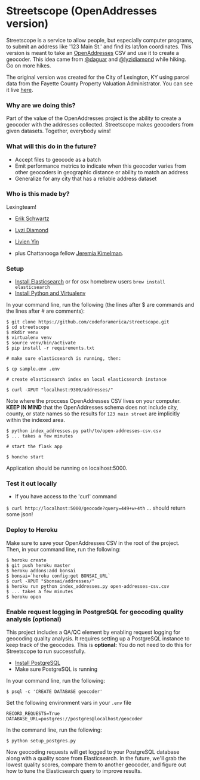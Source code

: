 # Streetscope (OpenAddresses version)

Streetscope is a service to allow people, but especially computer programs, to submit an address like '123 Main St.' and find its lat/lon coordinates. This version is meant to take an [OpenAddresses](http://github.com/openaddresses) CSV and use it to create a geocoder. This idea came from [@daguar](http://github.com/daguar) and [@lyzidiamond](http://github.com/lyzidiamond) while hiking. Go on more hikes.

The original version was created for the City of Lexington, KY using parcel data from the Fayette County Property Valuation Administrator. You can see it live [here](http://streetscope.net).

### Why are we doing this?

Part of the value of the OpenAddresses project is the ability to create a geocoder with the addresses collected. Streetscope makes geocoders from given datasets. Together, everybody wins!

### What will this do in the future?

* Accept files to geocode as a batch
* Emit performance metrics to indicate when this geocoder varies from other geocoders in geographic distance or ability to match an address
* Generalize for any city that has a reliable address dataset

### Who is this made by?

Lexingteam!

* [Erik Schwartz](https://github.com/eeeschwartz)
* [Lyzi Diamond](https://github.com/lyzidiamond)
* [Livien Yin](https://github.com/livienyin)

* plus Chattanooga fellow [Jeremia Kimelman](https://github.com/jeremiak).

### Setup

* [Install Elasticsearch](http://www.elasticsearch.org/guide/en/elasticsearch/guide/current/_installing_elasticsearch.html) or for osx homebrew users `brew install elasticsearch`
* [Install Python and Virtualenv](https://github.com/codeforamerica/howto/blob/master/Python-Virtualenv.md)

In your command line, run the following (the lines after $ are commands and the lines after # are comments):

```
$ git clone https://github.com/codeforamerica/streetscope.git
$ cd streetscope
$ mkdir venv
$ virtualenv venv
$ source venv/bin/activate
$ pip install -r requirements.txt

# make sure elasticsearch is running, then:

$ cp sample.env .env

# create elasticsearch index on local elasticsearch instance

$ curl -XPUT "localhost:9300/addresses/"
```

Note where the proccess OpenAddresses CSV lives on your computer. **KEEP IN MIND** that the OpenAddresses schema does not include city, county, or state names so the results for `123 main street` are implicitly within the indexed area.

```
$ python index_addresses.py path/to/open-addresses-csv.csv
$ ... takes a few minutes

# start the flask app

$ honcho start
```

Application should be running on localhost:5000.

### Test it out locally

* If you have access to the 'curl' command

`$ curl http://localhost:5000/geocode?query=449+w+4th` ... should return some json!

### Deploy to Heroku

Make sure to save your OpenAddresses CSV in the root of the project. Then, in your command line, run the following:

```
$ heroku create
$ git push heroku master
$ heroku addons:add bonsai
$ bonsai=`heroku config:get BONSAI_URL`
$ curl -XPUT "$bonsai/addresses/"
$ heroku run python index_addresses.py open-addresses-csv.csv
$ ... takes a few minutes
$ heroku open
```

### Enable request logging in PostgreSQL for geocoding quality analysis (optional)

This project includes a QA/QC element by enabling request logging for geocoding quality analysis. It requires setting up a PostgreSQL instance to keep track of the geocodes. This is **optional:** You do not need to do this for Streetscope to run successfully.

* [Install PostgreSQL](https://github.com/codeforamerica/howto/blob/master/PostgreSQL.md)
* Make sure PostgreSQL is running

In your command line, run the following:

```
$ psql -c 'CREATE DATABASE geocoder'
```

Set the following environment vars in your `.env` file

```
RECORD_REQUESTS=True
DATABASE_URL=postgres://postgres@localhost/geocoder
```

In the command line, run the following:

```
$ python setup_postgres.py
```

Now geocoding requests will get logged to your PostgreSQL database along with a quality score from Elasticsearch. In the future, we'll grab the lowest quality scores, compare them to another geocoder, and figure out how to tune the Elasticsearch query to improve results.
